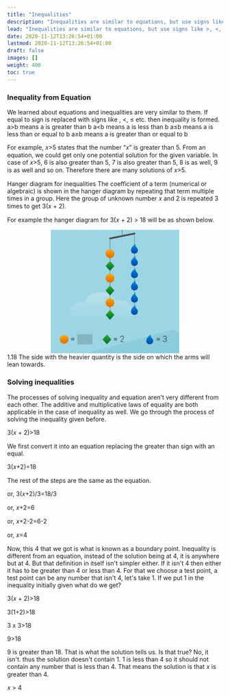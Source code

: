 ```yaml
---
title: "Inequalities"
description: "Inequalities are similar to equations, but use signs like >, <, ≤, and ≥ to show relationships between numbers. They have multiple solutions. Hanger diagrams can be used to represent inequalities visually. Solving inequalities involves converting them into equations and applying the same steps. A boundary point is found, and a test point is used to determine the solution. In this example, 𝑥 > 4."
lead: "Inequalities are similar to equations, but use signs like >, <, ≤, and ≥ to show relationships between numbers. They have multiple solutions. Hanger diagrams can be used to represent inequalities visually. Solving inequalities involves converting them into equations and applying the same steps. A boundary point is found, and a test point is used to determine the solution. In this example, 𝑥 > 4."
date: 2020-11-12T13:26:54+01:00
lastmod: 2020-11-12T13:26:54+01:00
draft: false
images: []
weight: 400
toc: true
---
```



### Inequality from Equation 
We learned about equations and inequalities are very similar to them. If equal to sign is replaced with signs like , <,  ≤ etc. then inequality is formed. 
a>b means a is greater than b
a<b means a is less than b
a≤b means a is less than or equal to b
a≥b means a is greater than or equal to b



For example, 𝑥>5 states that the number “𝑥” is greater than 5. From an equation, we could get only one potential solution for the given variable. In case of 𝑥>5, 6 is also greater than 5, 7 is also greater than 5, 8 is as well, 9 is as well and so on. Therefore there are many solutions of 𝑥>5. 

 
Hanger diagram for inequalities
The coefficient of a term (numerical or algebraic) is shown in the hanger diagram by repeating that term multiple times in a group. Here the group of unknown number 𝑥 and 2 is repeated 3 times to get 3(𝑥 + 2).

For example the hanger diagram for 3(𝑥 + 2) > 18 will be as shown below.

<img src="1_18_unbalanced_hanger.jpg" width="300" style="display: block; margin: 0 auto;">
1.18
The side with the heavier quantity is the side on which the arms will lean towards. 

### Solving inequalities
The processes of solving inequality and equation aren't very different from each other. The additive and multiplicative laws of equality are both applicable in the case of inequality as well.
We go through the process of solving the inequality given before.

3(𝑥 + 2)>18

We first convert it into an equation replacing the greater than sign with an equal.

3(𝑥+2)=18

The rest of the steps are the same as the equation.

or, 3(𝑥+2)/3=18/3

or, 𝑥+2=6

or, 𝑥+2-2=6-2

or, 𝑥=4

Now, this 4 that we got is what is known as a boundary point. Inequality is different from an equation, instead of the solution being at 4, it is anywhere but at 4. But that definition in itself isn't simpler either. If it isn't 4 then either it has to be greater than 4 or less than 4. For that we choose a test point, a test point can be any number that isn't 4, let's take 1. If we put 1 in the inequality initially given what do we get?

3(𝑥 + 2)>18

3(1+2)>18

3 x 3>18

9>18

9 is greater than 18. That is what the solution tells us. Is that true? No, it isn't. thus the solution doesn't contain 1. 1 is less than 4 so it should not contain any number that is less than 4. That means the solution is that 𝑥 is greater than 4.

𝑥 > 4
